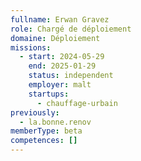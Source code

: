 ```yaml
---
fullname: Erwan Gravez
role: Chargé de déploiement
domaine: Déploiement
missions:
  - start: 2024-05-29
    end: 2025-01-29
    status: independent
    employer: malt
    startups:
      - chauffage-urbain
previously:
  - la.bonne.renov
memberType: beta
competences: []
---
```

